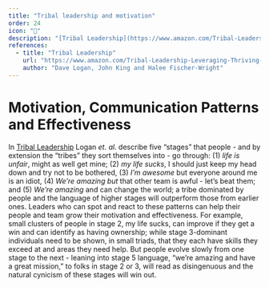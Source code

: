 ```yaml
---
title: "Tribal leadership and motivation"
order: 24
icon: "📝"
description: "[Tribal Leadership](https://www.amazon.com/Tribal-Leadership-Leveraging-Thriving-Organization/dp/0061251321) describes five “stages” that people - and by extension the “tribes” they sort themselves into - go through: (1) *life is unfair*, might as well get mine; (2) *my life sucks*, I should just keep my head down and try not to be bothered, (3) *I’m awesome* but everyone around me is an idiot, (4) *We’re amazing* *but* that other team is awful - let’s beat them; and (5) *We’re amazing* and can change the world. Leaders who spot and use these patterns effectively create better, more motivated teams: for example, give small stage 2 clusters a win and watch them grow by having ownership. Show stage 3-dominant individuals, in small groups, that they need to lean on each other to succeed. People evolve slowly from one stage to the next, so using later-stage techniques to motivate earlier-stage colleagues will land poorly."
references:
  - title: "Tribal Leadership"
    url: "https://www.amazon.com/Tribal-Leadership-Leveraging-Thriving-Organization/dp/0061251321"
    author: "Dave Logan, John King and Halee Fischer-Wright"
---
```


# Motivation, Communication Patterns and Effectiveness

In [Tribal Leadership](https://www.amazon.com/Tribal-Leadership-Leveraging-Thriving-Organization/dp/0061251321) Logan *et. al.* describe five “stages” that people - and by extension the “tribes” they sort themselves into - go through: (1) *life is unfair*, might as well get mine; (2) *my life sucks*, I should just keep my head down and try not to be bothered, (3) *I’m awesome* but everyone around me is an idiot, (4) *We’re amazing* *but* that other team is awful - let’s beat them; and (5) *We’re amazing* and can change the world; a tribe dominated by people and the language of higher stages will outperform those from earlier ones. Leaders who can spot and react to these patterns can help their people and team grow their motivation and effectiveness. For example, small clusters of people in stage 2, my life sucks, can improve if they get a win and can identify as having ownership; while stage 3-dominant individuals need to be shown, in small triads, that they each have skills they exceed at and areas they need help. But people evolve slowly from one stage to the next - leaning into stage 5 language, “we’re amazing and have a great mission,” to folks in stage 2 or 3, will read as disingenuous and the natural cynicism of these stages will win out.